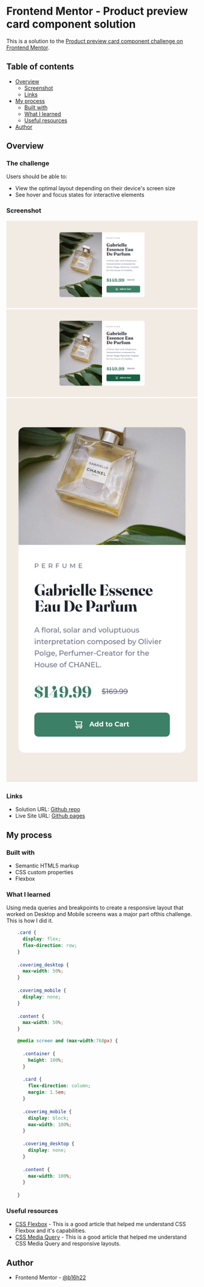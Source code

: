 # Frontend Mentor - Product preview card component solution

This is a solution to the [Product preview card component challenge on Frontend Mentor](https://www.frontendmentor.io/challenges/product-preview-card-component-GO7UmttRfa). 

## Table of contents

- [Overview](#overview)
  - [Screenshot](#screenshot)
  - [Links](#links)
- [My process](#my-process)
  - [Built with](#built-with)
  - [What I learned](#what-i-learned)
  - [Useful resources](#useful-resources)
- [Author](#author)

## Overview

### The challenge

Users should be able to:

- View the optimal layout depending on their device's screen size
- See hover and focus states for interactive elements

### Screenshot

![](./screenshots/desktop_design.png)
![](./screenshots/active_states.png)
![](./screenshots/mobile_design.png)

### Links

- Solution URL: [Github repo](https://github.com/b16h22/product_preview_card_component_solution)
- Live Site URL: [Github pages](https://b16h22.github.io/product_preview_card_component_solution/)

## My process

### Built with

- Semantic HTML5 markup
- CSS custom properties
- Flexbox

### What I learned

Using meda queries and breakpoints to create a responsive layout that worked on Desktop and Mobile screens was a major part ofthis challenge. This is how I did it.

```css
    .card {
      display: flex;
      flex-direction: row;
    }

    .coverimg_desktop {
      max-width: 50%;
    }

    .coverimg_mobile {
      display: none;
    }

    .content {
      max-width: 50%;
    }
```

```css
    @media screen and (max-width:768px) {

      .container {
        height: 100%;
      }

      .card {
        flex-direction: column;
        margin: 1.5em;
      }

      .coverimg_mobile {
        display: block;
        max-width: 100%;
      }

      .coverimg_desktop {
        display: none;
      }

      .content {
        max-width: 100%;
      }
      
    }
```

### Useful resources

- [CSS Flexbox](https://www.w3schools.com/css/css3_flexbox.asp) - This is a good article that helped me understand CSS Flexbox and it's capabilities.
- [CSS Media Query](https://www.w3schools.com/css/css_rwd_mediaqueries.asp) - This is a good article that helped me understand CSS Media Query and responsive layouts.

## Author

- Frontend Mentor - [@b16h22](https://www.frontendmentor.io/profile/b16h22)